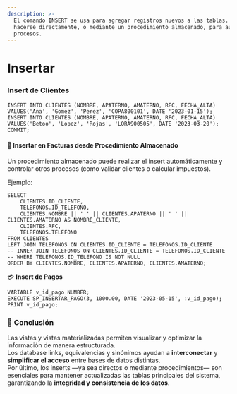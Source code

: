 ```yaml
---
description: >-
  El comando INSERT se usa para agregar registros nuevos a las tablas. Puede
  hacerse directamente, o mediante un procedimiento almacenado, para automatizar
  procesos.
---
```


# Insertar

### Insert de Clientes

```
INSERT INTO CLIENTES (NOMBRE, APATERNO, AMATERNO, RFC, FECHA_ALTA) VALUES('Ana', 'Gomez', 'Perez', 'COPA800101', DATE '2023-01-15');
INSERT INTO CLIENTES (NOMBRE, APATERNO, AMATERNO, RFC, FECHA_ALTA) VALUES('Betoo', 'Lopez', 'Rojas', 'LORA900505', DATE '2023-03-20');
COMMIT;
```

#### 🧾 **Insertar en Facturas desde Procedimiento Almacenado**

Un procedimiento almacenado puede realizar el insert automáticamente y controlar otros procesos (como validar clientes o calcular impuestos).

Ejemplo:

```
SELECT 
    CLIENTES.ID_CLIENTE,
    TELEFONOS.ID_TELEFONO,
    CLIENTES.NOMBRE || ' ' || CLIENTES.APATERNO || ' ' || CLIENTES.AMATERNO AS NOMBRE_CLIENTE,
    CLIENTES.RFC,
    TELEFONOS.TELEFONO
FROM CLIENTES
LEFT JOIN TELEFONOS ON CLIENTES.ID_CLIENTE = TELEFONOS.ID_CLIENTE
-- INNER JOIN TELEFONOS ON CLIENTES.ID_CLIENTE = TELEFONOS.ID_CLIENTE
-- WHERE TELEFONOS.ID_TELEFONO IS NOT NULL
ORDER BY CLIENTES.NOMBRE, CLIENTES.APATERNO, CLIENTES.AMATERNO;
```

💳 **Insert de Pagos**

```
VARIABLE v_id_pago NUMBER;
EXECUTE SP_INSERTAR_PAGO(3, 1000.00, DATE '2023-05-15', :v_id_pago);
PRINT v_id_pago;
```

### 🧭 **Conclusión**

Las vistas y vistas materializadas permiten visualizar y optimizar la información de manera estructurada.\
Los database links, equivalencias y sinónimos ayudan a **interconectar** y **simplificar el acceso** entre bases de datos distintas.\
Por último, los inserts —ya sea directos o mediante procedimientos— son esenciales para mantener actualizadas las tablas principales del sistema, garantizando la **integridad y consistencia de los datos**.

